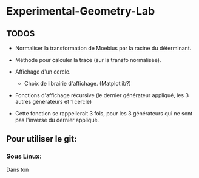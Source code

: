 # Experimental-Geometry-Lab

## TODOS

* Normaliser la transformation de Moebius par la racine du déterminant.
* Méthode pour calculer la trace (sur la transfo normalisée).

* Affichage d'un cercle.
  * Choix de librairie d'affichage. (Matplotlib?)

* Fonctions d'affichage récursive (le dernier générateur appliqué, les 3 autres générateurs et 1 cercle)
 * Cette fonction se rappellerait 3 fois, pour les 3 générateurs qui ne sont pas l'inverse du dernier appliqué. 

## Pour utiliser le git:

### Sous Linux:
Dans ton 


